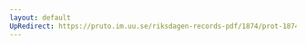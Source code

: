 ```yaml
---
layout: default
UpRedirect: https://pruto.im.uu.se/riksdagen-records-pdf/1874/prot-1874--fk--313.pdf
---
```

